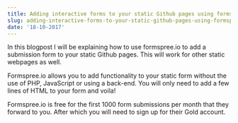 ```yaml
---
title: Adding interactive forms to your static Github pages using formspree.io
slug: adding-interactive-forms-to-your-static-github-pages-using-formspree.io
date: '18-10-2017'
---
```


In this blogpost I will be explaining how to use formspree.io to add a submission form to
your static Github pages. This will work for other static webpages as well.

Formspree.io allows you to add functionality to your static form without the use of PHP,
JavaScript or using a back-end. You will only need to add a few lines of HTML to your form
and voila!

Formspree.io is free for the first 1000 form submissions per month that they forward to
you. After which you will need to sign up for their Gold account.
